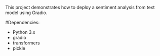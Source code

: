 This project demonstrates how to deploy a sentiment analysis from text model using Gradio.

#Dependencies:
- Python 3.x
- gradio
- transformers
- pickle
